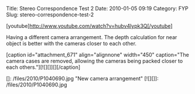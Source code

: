 Title: Stereo Correspondence Test 2
Date: 2010-01-05 09:19
Category: FYP
Slug: stereo-correspondence-test-2

[youtube]http://www.youtube.com/watch?v=hubv4lypk3Q[/youtube]

Having a different camera arrangement. The depth calculation for near
object is better with the cameras closer to each other.

[caption id="attachment\_671" align="alignnone" width="450" caption="The
camera cases are removed, allowing the cameras being packed closer to
each others."][![][]][][/caption]

  []: /files/2010/P1040690.jpg
    "New camera arrangement"
  [![][]]: /files/2010/P1040690.jpg
